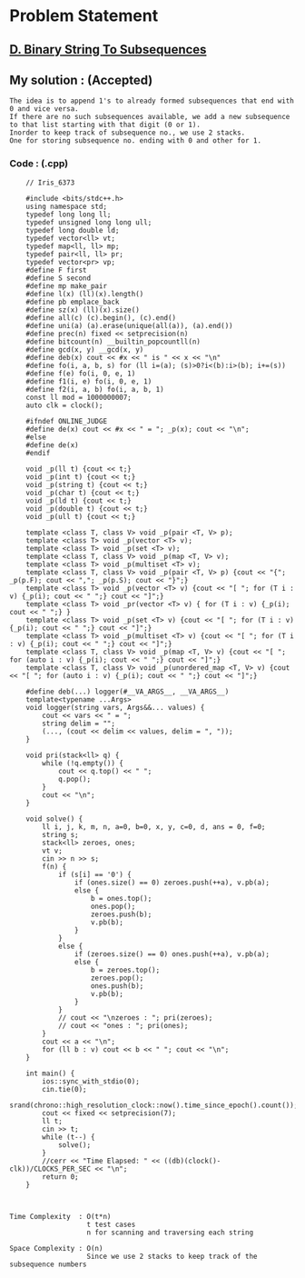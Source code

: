 # Problem Statement

## [D. Binary String To Subsequences](https://codeforces.com/contest/1399/problem/D)


## My solution :  (Accepted)
 
    The idea is to append 1's to already formed subsequences that end with 0 and vice versa.
    If there are no such subsequences available, we add a new subsequence to that list starting with that digit (0 or 1).
    Inorder to keep track of subsequence no., we use 2 stacks. 
    One for storing subsequence no. ending with 0 and other for 1.
  
        
   ### Code : (.cpp)  
      
        // Iris_6373

        #include <bits/stdc++.h>
        using namespace std;
        typedef long long ll;
        typedef unsigned long long ull;
        typedef long double ld;
        typedef vector<ll> vt;
        typedef map<ll, ll> mp;
        typedef pair<ll, ll> pr;
        typedef vector<pr> vp;
        #define F first
        #define S second
        #define mp make_pair
        #define l(x) (ll)(x).length()
        #define pb emplace_back
        #define sz(x) (ll)(x).size()
        #define all(c) (c).begin(), (c).end()
        #define uni(a) (a).erase(unique(all(a)), (a).end())
        #define prec(n) fixed << setprecision(n)
        #define bitcount(n) __builtin_popcountll(n)
        #define gcd(x, y) __gcd(x, y)
        #define deb(x) cout << #x << " is " << x << "\n"
        #define fo(i, a, b, s) for (ll i=(a); (s)>0?i<(b):i>(b); i+=(s))
        #define f(e) fo(i, 0, e, 1)
        #define f1(i, e) fo(i, 0, e, 1)
        #define f2(i, a, b) fo(i, a, b, 1)
        const ll mod = 1000000007;
        auto clk = clock();

        #ifndef ONLINE_JUDGE
        #define de(x) cout << #x << " = "; _p(x); cout << "\n";
        #else
        #define de(x)
        #endif

        void _p(ll t) {cout << t;}
        void _p(int t) {cout << t;}
        void _p(string t) {cout << t;}
        void _p(char t) {cout << t;}
        void _p(ld t) {cout << t;}
        void _p(double t) {cout << t;}
        void _p(ull t) {cout << t;}

        template <class T, class V> void _p(pair <T, V> p);
        template <class T> void _p(vector <T> v);
        template <class T> void _p(set <T> v);
        template <class T, class V> void _p(map <T, V> v);
        template <class T> void _p(multiset <T> v);
        template <class T, class V> void _p(pair <T, V> p) {cout << "{"; _p(p.F); cout << ","; _p(p.S); cout << "}";}
        template <class T> void _p(vector <T> v) {cout << "[ "; for (T i : v) {_p(i); cout << " ";} cout << "]";}
        template <class T> void _pr(vector <T> v) { for (T i : v) {_p(i); cout << " ";} }
        template <class T> void _p(set <T> v) {cout << "[ "; for (T i : v) {_p(i); cout << " ";} cout << "]";}
        template <class T> void _p(multiset <T> v) {cout << "[ "; for (T i : v) {_p(i); cout << " ";} cout << "]";}
        template <class T, class V> void _p(map <T, V> v) {cout << "[ "; for (auto i : v) {_p(i); cout << " ";} cout << "]";}
        template <class T, class V> void _p(unordered_map <T, V> v) {cout << "[ "; for (auto i : v) {_p(i); cout << " ";} cout << "]";}

        #define deb(...) logger(#__VA_ARGS__, __VA_ARGS__)
        template<typename ...Args>
        void logger(string vars, Args&&... values) {
            cout << vars << " = ";
            string delim = "";
            (..., (cout << delim << values, delim = ", "));
        }

        void pri(stack<ll> q) {
            while (!q.empty()) {
                cout << q.top() << " ";
                q.pop();
            }
            cout << "\n";
        }

        void solve() {  
            ll i, j, k, m, n, a=0, b=0, x, y, c=0, d, ans = 0, f=0;
            string s;
            stack<ll> zeroes, ones;
            vt v;
            cin >> n >> s;
            f(n) {
                if (s[i] == '0') {
                    if (ones.size() == 0) zeroes.push(++a), v.pb(a);
                    else {
                        b = ones.top();
                        ones.pop();
                        zeroes.push(b);
                        v.pb(b);
                    }
                }
                else {
                    if (zeroes.size() == 0) ones.push(++a), v.pb(a);
                    else {
                        b = zeroes.top();
                        zeroes.pop();
                        ones.push(b);
                        v.pb(b);
                    }
                }
                // cout << "\nzeroes : "; pri(zeroes); 
                // cout << "ones : "; pri(ones); 
            }
            cout << a << "\n";
            for (ll b : v) cout << b << " "; cout << "\n";
        }

        int main() {
            ios::sync_with_stdio(0);
            cin.tie(0);
            srand(chrono::high_resolution_clock::now().time_since_epoch().count());
            cout << fixed << setprecision(7);
            ll t;
            cin >> t;
            while (t--) {
                solve();
            }
            //cerr << "Time Elapsed: " << ((db)(clock()-clk))/CLOCKS_PER_SEC << "\n";
            return 0;
        }   



    Time Complexity  : O(t*n)
                       t test cases
                       n for scanning and traversing each string

    Space Complexity : O(n)  
                       Since we use 2 stacks to keep track of the subsequence numbers
   
  
  
